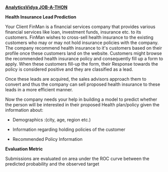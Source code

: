 [**AnalyticsVidya JOB-A-THON**](https://datahack.analyticsvidhya.com/contest/job-a-thon/)

**Health Insurance Lead Prediction**

Your Client FinMan is a financial services company that provides various financial services like loan, investment funds, insurance etc. to its customers. FinMan wishes to cross-sell health insurance to the existing customers who may or may not hold insurance policies with the company. The company recommend health insurance to it's customers based on their profile once these customers land on the website. Customers might browse the recommended health insurance policy and consequently fill up a form to apply. When these customers fill-up the form, their Response towards the policy is considered positive and they are classified as a lead.

Once these leads are acquired, the sales advisors approach them to convert and thus the company can sell proposed health insurance to these leads in a more efficient manner.

Now the company needs your help in building a model to predict whether the person will be interested in their proposed Health plan/policy given the information about:

* Demographics :(city, age, region etc.)

* Information regarding holding policies of the customer

* Recommended Policy Information



**Evaluation Metric**

Submissions are evaluated on area under the ROC curve between the predicted probability and the observed target
